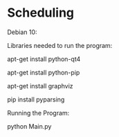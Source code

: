 # Scheduling

Debian 10:

Libraries needed to run the program:

apt-get install python-qt4

apt-get install python-pip

apt-get install graphviz

pip install pyparsing

Running the Program:

python Main.py
